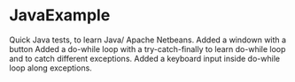 # JavaExample
Quick Java tests, to learn Java/ Apache Netbeans. 
Added a windown with a button 
Added a do-while loop with a try-catch-finally to learn do-while loop and to catch different exceptions. 
Added a keyboard input inside do-while loop along exceptions. 

